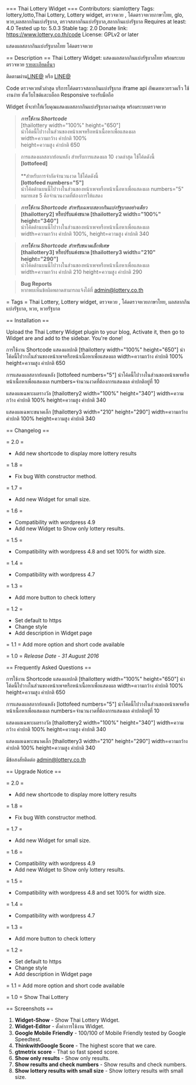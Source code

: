 === Thai Lottery Widget ===
Contributors: siamlottery
Tags: lottery,lotto,Thai Lottery, Lottery widget, ตรวจหวย , โค้ดตรวจหวยภาษาไทย, glo, หวย,ผลสลากกินแบ่งรัฐบาล, ตรวจสลากกินแบ่งรัฐบาล,สลากกินแบ่งรัฐบาล
Requires at least: 4.0
Tested up to: 5.0.3
Stable tag: 2.0
Donate link: https://www.lottery.co.th/code
License: GPLv2 or later

แสดงผลสลากกินแบ่งรัฐบาลไทย โค้ดตรวจหวย

== Description ==
Thai Lottery Widget: แสดงผลสลากกินแบ่งรัฐบาลไทย พร้อมระบบตรวจหวย [รายละเอียดอื่นๆ](https://www.lottery.co.th/code)

 ติดตามผ่าน[LINE@](https://page.line.me/oer1981h) หรือ [LINE@](https://page.line.me/gnm7628z) 

Code ตรวจหวยตัวล่าสุด บริการโค้ดตรวจสลากกินแบ่งรัฐบาล iframe api อัพเดทหวยรวดเร็ว ใช้งานง่าย ทั้งเว็บไซต์และบล็อก Responsive รองรับมือถือ

Widget ที่จะทำให้เว็บคุณแสดงผลสลากกินแบ่งรัฐบาลงวดล่าสุด พร้อมระบบตรวจหวย

> <strong>*การใช้งาน Shortcode*</strong><br>
[thailottery width="100%" height="650"]<br>
นำโค้ดนี้ไปวางในส่วนของหน้าเพจหรือหน้าเนื้อหาเพื่อแสดงผล <br>
width=ความกว้าง ค่าปกติ 100%<br>
height=ความสูง ค่าปกติ 650 <br>

> การแสดงผลสลากย้อนหลัง สำหรับการแสดงผล 10 งวดล่าสุด ใช้โค้ดดังนี้ <br><strong>[lottofeed]</strong><br/>
<br/>**สำหรับการจำกัดจำนวนงวด ใช้โค้ดดังนี้ <br><strong>[lottofeed numbers="5"]</strong><br/>
นำโค้ดด้านบนนี้ไปวางในส่วนของหน้าเพจหรือหน้าเนื้อหาเพื่อแสดงผล numbers="5" หมายเลข 5 คือจำนวนงวดที่ต้องการให้แสดง<br>

> <strong>*การใช้งาน Shortcode สำหรับเฉพาะสลากกินแบ่งรัฐบาลอย่างเดียว*</strong><br/>
<strong>[thailottery2] หรือปรับแต่งขนาด [thailottery2 width="100%" height="340"]</strong><br/>
นำโค้ดด้านบนนี้ไปวางในส่วนของหน้าเพจหรือหน้าเนื้อหาเพื่อแสดงผล
<br/>width=ความกว้าง ค่าปกติ 100%, height=ความสูง ค่าปกติ 340

> <strong>*การใช้งาน Shortcode สำหรับขนาดเล็กพิเศษ*</strong><br/>
<strong>[thailottery3] หรือปรับแต่งขนาด [thailottery3 width="210" height="290"]</strong><br/>
นำโค้ดด้านบนนี้ไปวางในส่วนของหน้าเพจหรือหน้าเนื้อหาเพื่อแสดงผล
<br/>width=ความกว้าง ค่าปกติ 210 height=ความสูง ค่าปกติ 290

> <strong>Bug Reports</strong><br>
> หากพบเห็นข้อผิดพลาดสามารถแจ้งได้ที่ admin@lottery.co.th

= Tags =
Thai Lottery, Lottery widget, ตรวจหวย , โค้ดตรวจหวยภาษาไทย, ผลสลากกินแบ่งรัฐบาล, หวย, หวยรัฐบาล

== Installation ==

Upload the Thai Lottery Widget plugin to your blog, Activate it, then go to Widget are and add to the sidebar. You're done!

การใช้งาน Shortcode
แสดงผลปกติ
[thailottery width="100%" height="650"]
นำโค้ดนี้ไปวางในส่วนของหน้าเพจหรือหน้าเนื้อหาเพื่อแสดงผล 
width=ความกว้าง ค่าปกติ 100%
height=ความสูง ค่าปกติ 650 

การแสดงผลสลากย้อนหลัง
[lottofeed numbers="5"]
นำโค้ดนี้ไปวางในส่วนของหน้าเพจหรือหน้าเนื้อหาเพื่อแสดงผล 
numbers=จำนวนงวดที่ต้องการแสดงผล ค่าปกติอยู่ที่ 10

แสดงผลเฉพาะผลรางวัล
[thailottery2 width="100%" height="340"]
width=ความกว้าง ค่าปกติ 100%
height=ความสูง ค่าปกติ 340

แสดงผลเฉพาะขนาดเล็ก
[thailottery3 width="210" height="290"]
width=ความกว้าง ค่าปกติ 100%
height=ความสูง ค่าปกติ 340

== Changelog ==

= 2.0 =
- Add new shortcode to display more lottery results

= 1.8 =
- Fix bug With constructor method.

= 1.7 =
- Add new Widget for small size.

= 1.6 =
- Compatibility with wordpress 4.9
- Add new Widget to Show only lottery results.

= 1.5 =
- Compatibility with wordpress 4.8 and set 100% for width size.

= 1.4 =
- Compatibility with wordpress 4.7

= 1.3 =
- Add more button to check lottery

= 1.2 =
- Set default to https
- Change style
- Add description in Widget page

= 1.1 =
Add more option and short code available

= 1.0 =
*Release Date - 31 August 2016*

== Frequently Asked Questions == 

การใช้งาน Shortcode
แสดงผลปกติ
[thailottery width="100%" height="650"]
นำโค้ดนี้ไปวางในส่วนของหน้าเพจหรือหน้าเนื้อหาเพื่อแสดงผล 
width=ความกว้าง ค่าปกติ 100%
height=ความสูง ค่าปกติ 650 

การแสดงผลสลากย้อนหลัง
[lottofeed numbers="5"]
นำโค้ดนี้ไปวางในส่วนของหน้าเพจหรือหน้าเนื้อหาเพื่อแสดงผล 
numbers=จำนวนงวดที่ต้องการแสดงผล ค่าปกติอยู่ที่ 10

แสดงผลเฉพาะผลรางวัล
[thailottery2 width="100%" height="340"]
width=ความกว้าง ค่าปกติ 100%
height=ความสูง ค่าปกติ 340

แสดงผลเฉพาะขนาดเล็ก
[thailottery3 width="210" height="290"]
width=ความกว้าง ค่าปกติ 100%
height=ความสูง ค่าปกติ 340

มีข้อสงสัยติดต่อ admin@lottery.co.th

== Upgrade Notice ==

= 2.0 =
- Add new shortcode to display more lottery results

= 1.8 =
- Fix bug With constructor method.

= 1.7 =
- Add new Widget for small size.

= 1.6 =
- Compatibility with wordpress 4.9
- Add new Widget to Show only lottery results.

= 1.5 =
- Compatibility with wordpress 4.8 and set 100% for width size.

= 1.4 =
- Compatibility with wordpress 4.7

= 1.3 =
- Add more button to check lottery

= 1.2 =
- Set default to https
- Change style
- Add description in Widget page

= 1.1 =
Add more option and short code available

= 1.0 =
Show Thai Lottery

== Screenshots ==
1. **Widget-Show** - Show Thai Lottery Widget.
2. **Widget-Editor** - ตั้งค่าการใช้งาน Widget.
3. **Google Mobile Friendly** - 100/100 of Mobile Friendly tested by Google Speedtest.
4. **ThinkwithGoogle Score** - The highest score that we care.
5. **gtmetrix score** - That so fast speed score.
6. **Show only results** - Show only results.
7. **Show results and check numbers** - Show results and check numbers.
8. **Show lottery results with small size** - Show lottery results with small size.
